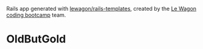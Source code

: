 Rails app generated with [lewagon/rails-templates](https://github.com/lewagon/rails-templates), created by the [Le Wagon coding bootcamp](https://www.lewagon.com) team.
# OldButGold
